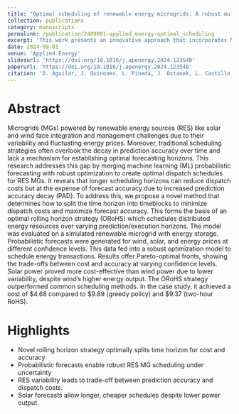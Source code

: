 ```yaml
---
title: "Optimal scheduling of renewable energy microgrids: A robust multi-objective approach with machine learning-based probabilistic forecasting"
collection: publications
category: manuscripts
permalink: /publication/2409001-applied_energy-optimal_scheduling
excerpt: 'This work presents an innovative approach that incorporates ML probabilistic forecasting into rolling horizon strategies for the economic dispatch - unit commitment  problem, which are two techniques not often merged in the current state of the art.'
date: 2024-09-01
venue: 'Applied Energy'
slidesurl: 'https://doi.org/10.1016/j.apenergy.2024.123548'
paperurl: 'https://doi.org/10.1016/j.apenergy.2024.123548'
citation: 'D. Aguilar, J. Quinones, L. Pineda, J. Ostanek, L. Castillo. (2024). &quot;Optimal scheduling of renewable energy microgrids: A robust multi-objective approach with machine learning-based probabilistic forecasting.&quot; <i>Applied Energy</i>.'
---
```


# Abstract

Microgrids (MGs) powered by renewable energy sources (RES) like solar and wind face integration and management challenges due to their variability and fluctuating energy prices. Moreover, traditional scheduling strategies often overlook the decay in prediction accuracy over time and lack a mechanism for establishing optimal forecasting horizons. This research addresses this gap by merging machine learning (ML) probabilistic forecasting with robust optimization to create optimal dispatch schedules for RES MGs. It reveals that longer scheduling horizons can reduce dispatch costs but at the expense of forecast accuracy due to increased prediction accuracy decay (PAD). To address this, we propose a novel method that determines how to split the time horizon into timeblocks to minimize dispatch costs and maximize forecast accuracy. This forms the basis of an optimal rolling horizon strategy (ORoHS) which schedules distributed energy resources over varying prediction/execution horizons. The model was evaluated on a simulated renewable microgrid with energy storage. Probabilistic forecasts were generated for wind, solar, and energy prices at different confidence levels. This data fed into a robust optimization model to schedule energy transactions. Results offer Pareto-optimal fronts, showing the trade-offs between cost and accuracy at varying confidence levels. Solar power proved more cost-effective than wind power due to lower variability, despite wind’s higher energy output. The ORoHS strategy outperformed common scheduling methods. In the case study, it achieved a cost of $4.68 compared to $9.89 (greedy policy) and $9.37 (two-hour RoHS).

# Highlights
- Novel rolling horizon strategy optimally splits time horizon for cost and accuracy
- Probabilistic forecasts enable robust RES MG scheduling under uncertainty
- RES variability leads to trade-off between prediction accuracy and dispatch costs.
- Solar forecasts allow longer, cheaper schedules despite lower power output.
